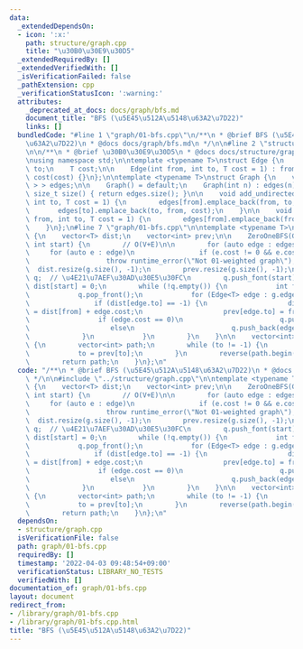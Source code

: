 ```yaml
---
data:
  _extendedDependsOn:
  - icon: ':x:'
    path: structure/graph.cpp
    title: "\u30B0\u30E9\u30D5"
  _extendedRequiredBy: []
  _extendedVerifiedWith: []
  _isVerificationFailed: false
  _pathExtension: cpp
  _verificationStatusIcon: ':warning:'
  attributes:
    _deprecated_at_docs: docs/graph/bfs.md
    document_title: "BFS (\u5E45\u512A\u5148\u63A2\u7D22)"
    links: []
  bundledCode: "#line 1 \"graph/01-bfs.cpp\"\n/**\n * @brief BFS (\u5E45\u512A\u5148\
    \u63A2\u7D22)\n * @docs docs/graph/bfs.md\n */\n\n#line 2 \"structure/graph.cpp\"\
    \n\n/**\n * @brief \u30B0\u30E9\u30D5\n * @docs docs/structure/graph.md\n */\n\
    \nusing namespace std;\n\ntemplate <typename T>\nstruct Edge {\n    int from,\
    \ to;\n    T cost;\n\n    Edge(int from, int to, T cost = 1) : from(from), to(to),\
    \ cost(cost) {}\n};\n\ntemplate <typename T>\nstruct Graph {\n    vector<vector<Edge<T>\
    \ > > edges;\n\n    Graph() = default;\n    Graph(int n) : edges(n) {}\n\n   \
    \ size_t size() { return edges.size(); }\n\n    void add_undirected_edge(int from,\
    \ int to, T cost = 1) {\n        edges[from].emplace_back(from, to, cost);\n \
    \       edges[to].emplace_back(to, from, cost);\n    }\n\n    void add_directed_edge(int\
    \ from, int to, T cost = 1) {\n        edges[from].emplace_back(from, to, cost);\n\
    \    }\n};\n#line 7 \"graph/01-bfs.cpp\"\n\ntemplate <typename T>\nstruct ZeroOneBFS\
    \ {\n    vector<T> dist;\n    vector<int> prev;\n\n    ZeroOneBFS(Graph<T> g,\
    \ int start) {\n        // O(V+E)\n\n        for (auto edge : edges)\n       \
    \     for (auto e : edge)\n                if (e.cost != 0 && e.cost != 1)\n \
    \                   throw runtime_error(\"Not 01-weighted graph\");\n\n      \
    \  dist.resize(g.size(), -1);\n        prev.resize(g.size(), -1);\n\n        deque<int>\
    \ q;  // \u4E21\u7AEF\u30AD\u30E5\u30FC\n        q.push_font(start);\n       \
    \ dist[start] = 0;\n        while (!q.empty()) {\n            int from = q.front();\n\
    \            q.pop_front();\n            for (Edge<T> edge : g.edges[from]) {\n\
    \                if (dist[edge.to] == -1) {\n                    dist[edge.to]\
    \ = dist[from] + edge.cost;\n                    prev[edge.to] = from;\n\n   \
    \                 if (edge.cost == 0)\n                        q.push_front(edge.to);\n\
    \                    else\n                        q.push_back(edge.to);\n   \
    \             }\n            }\n        }\n    }\n\n    vector<int> path(int to)\
    \ {\n        vector<int> path;\n        while (to != -1) {\n            path.push_back(to);\n\
    \            to = prev[to];\n        }\n        reverse(path.begin(), path.end());\n\
    \        return path;\n    }\n};\n"
  code: "/**\n * @brief BFS (\u5E45\u512A\u5148\u63A2\u7D22)\n * @docs docs/graph/bfs.md\n\
    \ */\n\n#include \"../structure/graph.cpp\"\n\ntemplate <typename T>\nstruct ZeroOneBFS\
    \ {\n    vector<T> dist;\n    vector<int> prev;\n\n    ZeroOneBFS(Graph<T> g,\
    \ int start) {\n        // O(V+E)\n\n        for (auto edge : edges)\n       \
    \     for (auto e : edge)\n                if (e.cost != 0 && e.cost != 1)\n \
    \                   throw runtime_error(\"Not 01-weighted graph\");\n\n      \
    \  dist.resize(g.size(), -1);\n        prev.resize(g.size(), -1);\n\n        deque<int>\
    \ q;  // \u4E21\u7AEF\u30AD\u30E5\u30FC\n        q.push_font(start);\n       \
    \ dist[start] = 0;\n        while (!q.empty()) {\n            int from = q.front();\n\
    \            q.pop_front();\n            for (Edge<T> edge : g.edges[from]) {\n\
    \                if (dist[edge.to] == -1) {\n                    dist[edge.to]\
    \ = dist[from] + edge.cost;\n                    prev[edge.to] = from;\n\n   \
    \                 if (edge.cost == 0)\n                        q.push_front(edge.to);\n\
    \                    else\n                        q.push_back(edge.to);\n   \
    \             }\n            }\n        }\n    }\n\n    vector<int> path(int to)\
    \ {\n        vector<int> path;\n        while (to != -1) {\n            path.push_back(to);\n\
    \            to = prev[to];\n        }\n        reverse(path.begin(), path.end());\n\
    \        return path;\n    }\n};\n"
  dependsOn:
  - structure/graph.cpp
  isVerificationFile: false
  path: graph/01-bfs.cpp
  requiredBy: []
  timestamp: '2022-04-03 09:48:54+09:00'
  verificationStatus: LIBRARY_NO_TESTS
  verifiedWith: []
documentation_of: graph/01-bfs.cpp
layout: document
redirect_from:
- /library/graph/01-bfs.cpp
- /library/graph/01-bfs.cpp.html
title: "BFS (\u5E45\u512A\u5148\u63A2\u7D22)"
---
```

